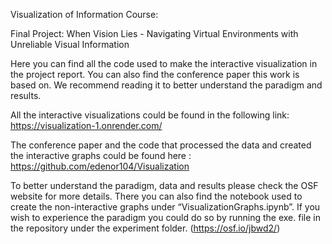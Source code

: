 Visualization of Information Course:

Final Project: When Vision Lies - Navigating Virtual Environments with Unreliable Visual Information

Here you can find all the code used to make the interactive visualization in the project report. 
You can also find the conference paper this work is based on. We recommend reading it to better understand the paradigm and results. 

All the interactive visualizations could be found in the following link: https://visualization-1.onrender.com/

The conference paper and the code that processed the data and created the interactive graphs could be found here : https://github.com/edenor104/Visualization

To better understand the paradigm, data and results please check the OSF website for more details. There you can also find the notebook used to create the non-interactive graphs under “VisualizationGraphs.ipynb”. If you wish to experience the paradigm you could do so by running the exe. file in the repository under the experiment folder. (https://osf.io/jbwd2/)
